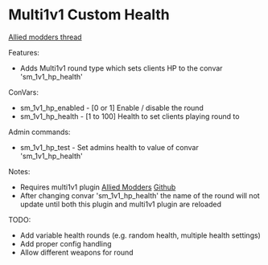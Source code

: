 # Multi1v1 Custom Health

[Allied modders thread](https://forums.alliedmods.net/showthread.php?t=315618)

Features:
  - Adds Multi1v1 round type which sets clients HP to the convar 'sm_1v1_hp_health'

ConVars:
  - sm_1v1_hp_enabled - [0 or 1] Enable / disable the round
  - sm_1v1_hp_health - [1 to 100] Health to set clients playing round to

Admin commands:
  - sm_1v1_hp_test - Set admins health to value of convar 'sm_1v1_hp_health'

Notes:
  - Requires multi1v1 plugin [Allied Modders](https://forums.alliedmods.net/showthread.php?t=241056) [Github](https://github.com/splewis/csgo-multi-1v1/)
  - After changing convar 'sm_1v1_hp_health' the name of the round will not update until both this plugin and multi1v1 plugin are reloaded

TODO:
  - Add variable health rounds (e.g. random health, multiple health settings)
  - Add proper config handling
  - Allow different weapons for round
